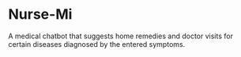 # Nurse-Mi
A medical chatbot that suggests home remedies and doctor visits for certain diseases diagnosed by the entered symptoms.
